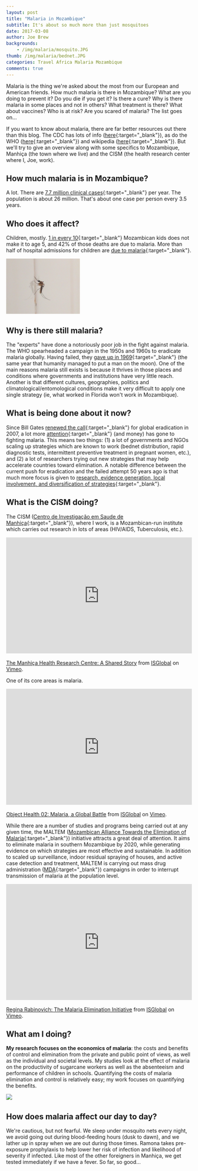 ```yaml
---
layout: post
title: "Malaria in Mozambique"
subtitle: It's about so much more than just mosquitoes
date: 2017-03-08
author: Joe Brew
backgrounds:
    - /img/malaria/mosquito.JPG
thumb: /img/malaria/bednet.JPG
categories: Travel Africa Malaria Mozambique
comments: true
---
```


Malaria is the thing we're asked about the most from our European and American friends. How much malaria is there in Mozambique? What are you doing to prevent it? Do you die if you get it? Is there a cure? Why is there malaria in some places and not in others? What treatment is there? What about vaccines? Who is at risk? Are you scared of malaria? The list goes on...

If you want to know about malaria, there are far better resources out there than this blog. The CDC has lots of info ([here](https://www.cdc.gov/malaria/){:target="_blank"}), as do the WHO ([here](http://www.who.int/mediacentre/factsheets/fs094/en/){:target="_blank"}) and wikipedia ([here](https://en.wikipedia.org/wiki/Malaria){:target="_blank"}). But we'll try to give an overview along with some specifics to Mozambique, Manhiça (the town where we live) and the CISM (the health research center where I, Joe, work).

## How much malaria is in Mozambique?

A lot. There are [7.7 million clinical cases](http://www.who.int/malaria/publications/country-profiles/profile_moz_en.pdf){:target="_blank"} per year. The population is about 26 million. That's about one case per person every 3.5 years.

## Who does it affect?

Children, mostly. [1 in every 10](https://www.pmi.gov/docs/default-source/default-document-library/country-profiles/mozambique_profile.pdf?sfvrsn=22){:target="_blank"} Mozambican kids does not make it to age 5, and 42% of those deaths are due to malaria. More than half of hospital admissions for children are [due to malaria](http://www.afro.who.int/en/mozambique/country-programmes/disease-prevention-and-control/malaria.html){:target="_blank"}.

<a href="/img/malaria/IMG_20161216_124321.jpg"> <img border="0" src= "/img/malaria/IMG_20161216_124321.jpg" width="200"></a>

## Why is there still malaria?

The "experts" have done a notoriously poor job in the fight against malaria. The WHO spearheaded a campaign in the 1950s and 1960s to eradicate malaria globally. Having failed, they [gave up in 1969](https://www.ncbi.nlm.nih.gov/pmc/articles/PMC3026700/){:target="_blank"} (the same year that humanity managed to put a man on the moon). One of the main reasons malaria still exists is because it thrives in those places and conditions where governments and institutions have very little reach. Another is that different cultures, geographies, politics and climatological/entomological conditions make it very difficult to apply one single strategy (ie, what worked in Florida won't work in Mozambique).

## What is being done about it now?

Since Bill Gates [renewed the call](http://www.gatesfoundation.org/Media-Center/Press-Releases/2007/10/Chart-a-Course-for-Malaria-Eradication){:target="_blank"} for global eradication in 2007, a lot more [attention](http://www.who.int/bulletin/volumes/86/2/07-050633/en/){:target="_blank"} (and money) has gone to fighting malaria. This means two things: (1) a lot of governments and NGOs scaling up strategies which are known to work (bednet distribution, rapid diagnostic tests, intermittent preventive treatment in pregnant women, etc.), and (2) a lot of researchers trying out new strategies that may help accelerate countries toward elimination. A notable difference between the current push for eradication and the failed attempt 50 years ago is that much more focus is given to [research, evidence generation, local involvement, and diversification of strategies](https://www.ncbi.nlm.nih.gov/pmc/articles/PMC3026687/){:target="_blank"}.

## What is the CISM doing?

The CISM ([Centro de Investigação em Saude de Manhiça](http://manhica.org/){:target="_blank"}), where I work, is a Mozambican-run institute which carries out research in lots of areas (HIV/AIDS, Tuberculosis, etc.).

<iframe src="https://player.vimeo.com/video/134180736" width="100%" height="315" frameborder="0" webkitallowfullscreen mozallowfullscreen allowfullscreen></iframe>
<p><a href="https://vimeo.com/134180736">The Manhi&ccedil;a Health Research Centre: A Shared Story</a> from <a href="https://vimeo.com/isglobal">ISGlobal</a> on <a href="https://vimeo.com">Vimeo</a>.</p>

One of its core areas is malaria.

<iframe src="https://player.vimeo.com/video/121983498" width="100%" height="315" frameborder="0" webkitallowfullscreen mozallowfullscreen allowfullscreen></iframe>
<p><a href="https://vimeo.com/121983498">Object Health 02: Malaria, a Global Battle</a> from <a href="https://vimeo.com/isglobal">ISGlobal</a> on <a href="https://vimeo.com">Vimeo</a>.</p>

While there are a number of studies and programs being carried out at any given time, the MALTEM ([Mozambican Alliance Towards the Elimination of Malaria](http://www.isglobal.org/-/mozambican-alliance-towards-elimination-of-malaria-maltem-){:target="_blank"}) initiative attracts a great deal of attention. It aims to eliminate malaria in southern Mozambique by 2020, while generating evidence on which strategies are most effective and sustainable. In addition to scaled up surveillance, indoor residual spraying of houses, and active case detection and treatment, MALTEM is carrying out mass drug administration ([MDA](https://www.ncbi.nlm.nih.gov/pmc/articles/PMC4468927/){:target="_blank"}) campaigns in order to interrupt transmission of malaria at the population level.

<iframe src="https://player.vimeo.com/video/147084741" width="100%" height="315" frameborder="0" webkitallowfullscreen mozallowfullscreen allowfullscreen></iframe>
<p><a href="https://vimeo.com/147084741">Regina Rabinovich: The Malaria Elimination Initiative</a> from <a href="https://vimeo.com/isglobal">ISGlobal</a> on <a href="https://vimeo.com">Vimeo</a>.</p>

## What am I doing?

**My research focuses on the economics of malaria**: the costs and benefits of control and elimination from the private and public point of views, as well as the individual and societal levels. My studies look at the effect of malaria on the productivity of sugarcane workers as well as the absenteeism and performance of children in schools. Quantifying the costs of malaria elimination and control is relatively easy; my work focuses on quantifying the benefits.

<a href="/img/malaria/IMG_20170202_160944_694.jpg"> <img border="0" src= "/img/malaria/IMG_20170202_160944_694.jpg" width="200"></a>

## How does malaria affect our day to day?

We're cautious, but not fearful. We sleep under mosquito nets every night, we avoid going out during blood-feeding hours (dusk to dawn), and we lather up in spray when we are out during those times. Ramona takes pre-exposure prophylaxis to help lower her risk of infection and likelihood of severity if infected. Like most of the other foreigners in Manhiça, we get tested immediately if we have a fever. So far, so good...
